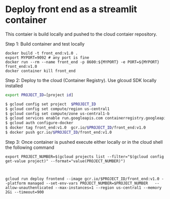 
# Deploy front end as a streamlit container

This contaier is build locally and pushed to the cloud contaier repository.

Step 1: Build container and test locally

```
docker build -t front_end:v1.0 .
export MYPORT=9092 # any port is fine
docker run --rm --name front_end -p 8600:${MYPORT} -e PORT=${MYPORT} front_end:v1.0
docker container kill front_end
```


Step 2: Deploy to the cloud (Container Registry). Use glcoud SDK locally installed

``` bash
export PROJECT_ID=[project id]

$ gcloud config set project  $PROJECT_ID
$ gcloud config set compute/region us-central1
$ gcloud config set compute/zone us-central1-b
$ gcloud services enable run.googleapis.com containerregistry.googleapis.com
$ gcloud auth configure-docker
$ docker tag front_end:v1.0  gcr.io/$PROJECT_ID/front_end:v1.0
$ docker push gcr.io/$PROJECT_ID/front_end:v1.0
```

Step 3: Once container is pushed execute either locally or in the cloud shell the following command


```
export PROJECT_NUMBER=$(gcloud projects list --filter="$(gcloud config get-value project)" --format="value(PROJECT_NUMBER)")



gcloud run deploy frontend --image gcr.io/$PROJECT_ID/front_end:v1.0 --platform managed --set-env-vars PROJECT_NUMBER=$PROJECT_NUMBER   --allow-unauthenticated --max-instances=1 --region us-central1 --memory 2Gi --timeout=900
```
